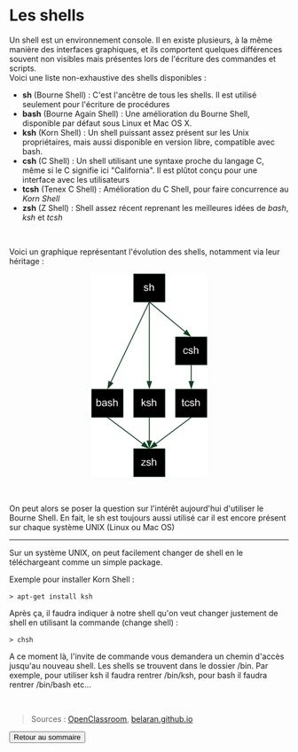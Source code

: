# Les shells

Un shell est un environnement console. Il en existe plusieurs, à la même manière des interfaces graphiques, et ils comportent quelques différences souvent non visibles mais présentes lors de l'écriture des commandes et scripts.  
Voici une liste non-exhaustive des shells disponibles :

- **sh** (Bourne Shell) : C'est l'ancêtre de tous les shells. Il est utilisé seulement pour l'écriture de procédures 
- **bash** (Bourne Again Shell) : Une amélioration du Bourne Shell, disponible par défaut sous Linux et Mac OS X.
- **ksh** (Korn Shell) : Un shell puissant assez présent sur les Unix propriétaires, mais aussi disponible en version libre, compatible avec bash.
- **csh** (C Shell) : Un shell utilisant une syntaxe proche du langage C, même si le C signifie ici "California". Il est plûtot conçu pour une interface avec les utilisateurs
- **tcsh** (Tenex C Shell) : Amélioration du C Shell, pour faire concurrence au *Korn Shell*
- **zsh** (Z Shell) : Shell assez récent reprenant les meilleures idées de *bash*, *ksh* et *tcsh*

<br>

Voici un graphique représentant l'évolution des shells, notamment via leur héritage :

<p align="center">
  <img  src="./pictures/shells.png" name="évolution des shells">
</p>

<br>

On peut alors se poser la question sur l'intérêt aujourd'hui d'utiliser le Bourne Shell. En fait, le sh est toujours aussi utilisé car il est encore présent sur chaque système UNIX (Linux ou Mac OS)

---

Sur un système UNIX, on peut facilement changer de shell en le téléchargeant comme un simple package.

Exemple pour installer Korn Shell :

    > apt-get install ksh

Après ça, il faudra indiquer à notre shell qu'on veut changer justement de shell en utilisant la commande (change shell) :

    > chsh

A ce moment là, l'invite de commande vous demandera un chemin d'accès jusqu'au nouveau shell. Les shells se trouvent dans le dossier /bin.
Par exemple, pour utiliser ksh il faudra rentrer /bin/ksh, pour bash il faudra rentrer /bin/bash etc...

<br>

> Sources : [OpenClassroom]( https://openclassrooms.com/fr/courses/43538-reprenez-le-controle-a-laide-de-linux/42867-introduction-aux-scripts-shell ), [belaran.github.io](http://belaran.github.io/free-docs/unix-initiation/node57.html)

<a href="https://git.ytrack.learn.ynov.com/NSCHNEIDER/linux/src/branch/master/Powershell/README.md"><input type="button" value="Retour au sommaire"></a>